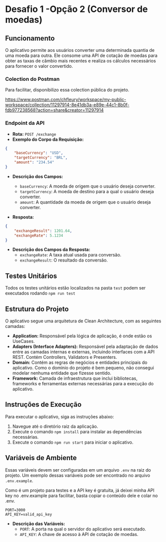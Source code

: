 # Desafio 1 -Opção 2 (Conversor de moedas)

## Funcionamento

O aplicativo permite aos usuários converter uma determinada quantia de uma moeda para outra. Ele consome uma API de cotação de moedas para obter as taxas de câmbio mais recentes e realiza os cálculos necessários para fornecer o valor convertido.


### Colection do Postman
Para facilitar, disponibilizo essa colection pública do projeto.

https://www.postman.com/chfleury/workspace/my-public-workspace/collection/11297914-8e41db3a-e89e-44c1-8b0f-fdb977238568?action=share&creator=11297914

### Endpoint da API

- **Rota:** `POST /exchange`
- **Exemplo do Corpo da Requisição:**
  
```json
{
    "baseCurrency": "USD",
    "targetCurrency": "BRL",
    "amount": "234.54"
}
```

- **Descrição dos Campos:**
  - `baseCurrency`: A moeda de origem que o usuário deseja converter.
  - `targetCurrency`: A moeda de destino para a qual o usuário deseja converter.
  - `amount`: A quantidade da moeda de origem que o usuário deseja converter.

- **Resposta:**
  
```json
{
    "exchangeResult": 1201.64,
    "exchangeRate": 5.1234
}
```

- **Descrição dos Campos da Resposta:**
  - `exchangeRate`: A taxa atual usada para conversão.
  - `exchangeResult`: O resultado da conversão.

## Testes Unitários

Todos os testes unitários estão localizados na pasta `test` podem ser executados rodando `npm run test`

## Estrutura do Projeto

O aplicativo segue uma arquitetura de Clean Architecture, com as seguintes camadas:

- **Application:** Responsável pela lógica de aplicação, é onde estão os UseCases.
- **Adapters (Interface Adapters):** Responsável pela adaptação de dados entre as camadas internas e externas, incluindo interfaces com a API REST. Contém Controllers, Validators e Presenters.
- **Domain:** Contém as regras de negócios e entidades principais do aplicativo. Como o domínio do projeto é bem pequeno, não consegui modelar nenhuma entidade que fizesse sentido.
- **Framework:** Camada de infraestrutura que inclui bibliotecas, frameworks e ferramentas externas necessárias para a execução do aplicativo.

## Instruções de Execução

Para executar o aplicativo, siga as instruções abaixo:

1. Navegue até o diretório raiz da aplicação.
3. Execute o comando `npm install` para instalar as dependências necessárias.
4. Execute o comando `npm run start` para iniciar o aplicativo.

## Variáveis de Ambiente

Essas variáveis devem ser configuradas em um arquivo `.env` na raiz do projeto. Um exemplo dessas variáveis pode ser encontrado no arquivo `.env.example`.

Como é um projeto para testes e a API key é gratuita, já deixei minha API key no .env.example para facilitar, basta copiar o conteúdo dele e colar no .env.

  
```plaintext
PORT=3000
API_KEY=valid_api_key
```

- **Descrição das Variáveis:**
  - `PORT`: A porta na qual o servidor do aplicativo será executado.
  - `API_KEY`: A chave de acesso à API de cotação de moedas.
 

